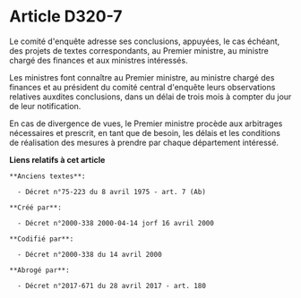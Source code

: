# Article D320-7

Le comité d'enquête adresse ses conclusions, appuyées, le cas échéant, des projets de textes correspondants, au Premier
ministre, au ministre chargé des finances et aux ministres intéressés.

Les ministres font connaître au Premier ministre, au ministre chargé des finances et au président du comité central d'enquête
leurs observations relatives auxdites conclusions, dans un délai de trois mois à compter du jour de leur notification.

En cas de divergence de vues, le Premier ministre procède aux arbitrages nécessaires et prescrit, en tant que de besoin, les
délais et les conditions de réalisation des mesures à prendre par chaque département intéressé.

**Liens relatifs à cet article**

	**Anciens textes**:

	  - Décret n°75-223 du 8 avril 1975 - art. 7 (Ab)

	**Créé par**:

	  - Décret n°2000-338 2000-04-14 jorf 16 avril 2000

	**Codifié par**:

	  - Décret n°2000-338 du 14 avril 2000

	**Abrogé par**:

	  - Décret n°2017-671 du 28 avril 2017 - art. 180
